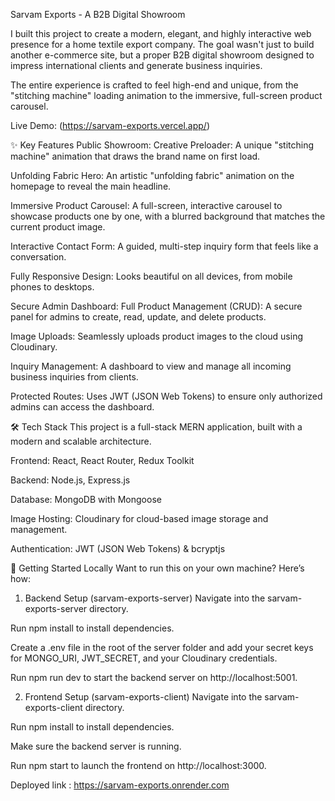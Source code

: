 Sarvam Exports - A B2B Digital Showroom

I built this project to create a modern, elegant, and highly interactive web presence for a home textile export company. The goal wasn't just to build another e-commerce site, but a proper B2B digital showroom designed to impress international clients and generate business inquiries.

The entire experience is crafted to feel high-end and unique, from the "stitching machine" loading animation to the immersive, full-screen product carousel.

Live Demo: (https://sarvam-exports.vercel.app/)

✨ Key Features
Public Showroom:
Creative Preloader: A unique "stitching machine" animation that draws the brand name on first load.

Unfolding Fabric Hero: An artistic "unfolding fabric" animation on the homepage to reveal the main headline.

Immersive Product Carousel: A full-screen, interactive carousel to showcase products one by one, with a blurred background that matches the current product image.

Interactive Contact Form: A guided, multi-step inquiry form that feels like a conversation.

Fully Responsive Design: Looks beautiful on all devices, from mobile phones to desktops.

Secure Admin Dashboard:
Full Product Management (CRUD): A secure panel for admins to create, read, update, and delete products.

Image Uploads: Seamlessly uploads product images to the cloud using Cloudinary.

Inquiry Management: A dashboard to view and manage all incoming business inquiries from clients.

Protected Routes: Uses JWT (JSON Web Tokens) to ensure only authorized admins can access the dashboard.

🛠️ Tech Stack
This project is a full-stack MERN application, built with a modern and scalable architecture.

Frontend: React, React Router, Redux Toolkit

Backend: Node.js, Express.js

Database: MongoDB with Mongoose

Image Hosting: Cloudinary for cloud-based image storage and management.

Authentication: JWT (JSON Web Tokens) & bcryptjs

🚀 Getting Started Locally
Want to run this on your own machine? Here’s how:

1. Backend Setup (sarvam-exports-server)
Navigate into the sarvam-exports-server directory.

Run npm install to install dependencies.

Create a .env file in the root of the server folder and add your secret keys for MONGO_URI, JWT_SECRET, and your Cloudinary credentials.

Run npm run dev to start the backend server on http://localhost:5001.

2. Frontend Setup (sarvam-exports-client)
Navigate into the sarvam-exports-client directory.

Run npm install to install dependencies.

Make sure the backend server is running.

Run npm start to launch the frontend on http://localhost:3000.

Deployed link : https://sarvam-exports.onrender.com
